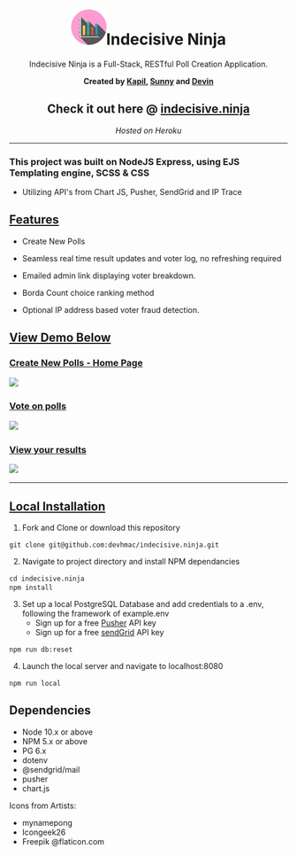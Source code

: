 <div align="center"> 

# ![image](./public/images/favicon.png)Indecisive Ninja 

Indecisive Ninja is a Full-Stack, RESTful Poll Creation Application.

**Created by [Kapil](https://github.com/kapildoppiogroup), [Sunny](https://github.com/snguyenbui) and [Devin](https://github.com/devhmac)**

## Check it out here @  [indecisive.ninja](http://www.indecisive.ninja/)
*Hosted on Heroku*
_____

</div>

### This project was built on NodeJS Express, using EJS Templating engine, SCSS & CSS

* Utilizing API's from Chart JS, Pusher, SendGrid and IP Trace




## <ins> Features </ins>
* Create New Polls

* Seamless real time result updates and voter log, no refreshing required

* Emailed admin link displaying voter breakdown.

* Borda Count choice ranking method

* Optional IP address based voter fraud detection.

## <ins> View Demo Below </ins>

### <ins> Create New Polls - Home Page </ins>
<img src='./resources/gifs/createpolldemo.gif' width="500">

### <ins> Vote on polls </ins>
<img src='./resources/gifs/votepage.gif' width="500">

### <ins> View your results</ins>
<img src='./resources/gifs/votes.gif' width="500">

_________

## <ins> Local Installation </ins>

1. Fork and Clone or download this repository
```
git clone git@github.com:devhmac/indecisive.ninja.git
```
2. Navigate to project directory and install NPM dependancies 
```
cd indecisive.ninja
npm install
```
3. Set up a local PostgreSQL Database and add credentials to a .env, following the framework of example.env
    * Sign up for a free [Pusher](https://pusher.com/docs/channels/getting_started/javascript) API key
    * Sign up for a free [sendGrid](https://sendgrid.com/) API key
```
npm run db:reset
```
4. Launch the local server and navigate to localhost:8080
```
npm run local
```

## Dependencies

- Node 10.x or above
- NPM 5.x or above
- PG 6.x
- dotenv
- @sendgrid/mail
- pusher
- chart.js



Icons from Artists: 
- mynamepong 
- Icongeek26
- Freepik
@flaticon.com

